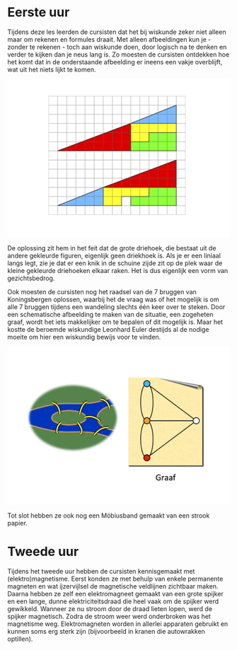 # Eerste uur
Tijdens deze les leerden de cursisten dat het bij wiskunde zeker niet alleen maar om rekenen en formules draait. Met alleen afbeeldingen kun je - zonder te rekenen - toch aan wiskunde doen, door logisch na te denken en verder te kijken dan je neus lang is. Zo moesten de cursisten ontdekken hoe het komt dat in de onderstaande afbeelding er ineens een vakje overblijft, wat uit het niets lijkt te komen.

![figuur](figuur.png)

De oplossing zit hem in het feit dat de grote driehoek, die bestaat uit de andere gekleurde figuren, eigenlijk geen driekhoek is. Als je er een liniaal langs legt, zie je dat er een knik in de schuine zijde zit op de plek waar de kleine gekleurde driehoeken elkaar raken. Het is dus eigenlijk een vorm van gezichtsbedrog.

Ook moesten de cursisten nog het raadsel van de 7 bruggen van Koningsbergen oplossen, waarbij het de vraag was of het mogelijk is om alle 7 bruggen tijdens een wandeling slechts één keer over te steken. Door een schematische afbeelding te maken van de situatie, een zogeheten graaf, wordt het iets makkelijker om te bepalen of dit mogelijk is. Maar het kostte de beroemde wiskundige Leonhard Euler destijds al de nodige moeite om hier een wiskundig bewijs voor te vinden.

![bruggen](bruggen.png)

Tot slot hebben ze ook nog een Möbiusband gemaakt van een strook papier.

# Tweede uur
Tijdens het tweede uur hebben de cursisten kennisgemaakt met (elektro)magnetisme. Eerst konden ze met behulp van enkele permanente magneten en wat ijzervijlsel de magnetische veldlijnen zichtbaar maken. Daarna hebben ze zelf een elektromagneet gemaakt van een grote spijker en een lange, dunne elektriciteitsdraad die heel vaak om de spijker werd gewikkeld. Wanneer ze nu stroom door de draad lieten lopen, werd de spijker magnetisch. Zodra de stroom weer werd onderbroken was het magnetisme weg. Elektromagneten worden in allerlei apparaten gebruikt en kunnen soms erg sterk zijn (bijvoorbeeld in kranen die autowrakken optillen).
